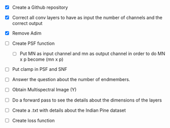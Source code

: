- [x] Create a Github repository 
- [x] Correct all conv layers to have as input the number of channels and the correct output
- [x] Remove Adim  
- [ ] Create PSF function 
  - [ ] Put MN as input channel and mn as output channel in order to do MN x p become (mn x p)
- [ ] Put clamp in PSF and SNF 
- [ ] Answer the question about the number of endmembers. 
- [ ] Obtain Multispectral Image (Y)
- [ ] Do a forward pass to see the details about the dimensions of the layers
- [ ] Create a .txt with details about the Indian Pine dataset 
- [ ] Create loss function

